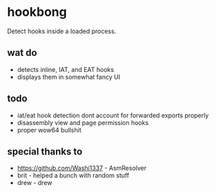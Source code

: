 # hookbong
Detect hooks inside a loaded process.

## wat do
- detects inline, IAT, and EAT hooks
- displays them in somewhat fancy UI

## todo
- iat/eat hook detection dont account for forwarded exports properly
- disassembly view and page permission hooks
- proper wow64 bullshit

## special thanks to
- https://github.com/Washi1337 - AsmResolver
- brit - helped a bunch with random stuff
- drew - drew
